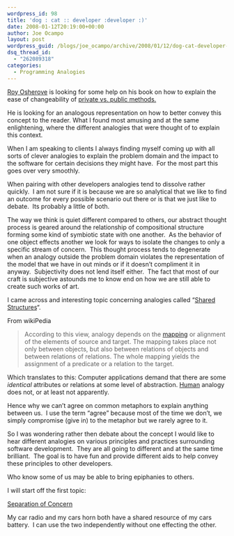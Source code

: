```yaml
---
wordpress_id: 98
title: 'dog : cat :: developer :developer :)'
date: 2008-01-12T20:19:00+00:00
author: Joe Ocampo
layout: post
wordpress_guid: /blogs/joe_ocampo/archive/2008/01/12/dog-cat-developer-developer.aspx
dsq_thread_id:
  - "262089318"
categories:
  - Programming Analogies
---
```

<a href="http://weblogs.asp.net/rosherove/" target="_blank">Roy Osherove</a> is looking for some help on his book on how to explain the ease of changeability of <a href="http://weblogs.asp.net/rosherove/archive/2008/01/12/refactoring-private-methods-is-like.aspx" target="_blank">private vs. public methods.</a>

He is looking for an analogous representation on how to better convey this concept to the reader. What I found most amusing and at the same enlightening, where the different analogies that were thought of to explain this context.&nbsp; 

When I am speaking to clients I always finding myself coming up with all sorts of clever analogies to explain the problem domain and the impact to the software for certain decisions they might have.&nbsp; For the most part this goes over very smoothly.

When pairing with other developers analogies tend to dissolve rather quickly.&nbsp; I am not sure if it is because we are so analytical that we like to find an outcome for every possible scenario out there or is that we just like to debate.&nbsp; Its probably a little of both.&nbsp; 

The way we think is quiet different compared to others, our abstract thought process is geared around the relationship of compositional structure forming some kind of symbiotic state with one another.&nbsp; As the behavior of one object effects another we look for ways to isolate the changes to only a specific stream of concern.&nbsp; This thought process tends to degenerate when an analogy outside the problem domain violates the representation of the model that we have in out minds or if it doesn&#8217;t compliment it in anyway.&nbsp; Subjectivity does not lend itself either.&nbsp; The fact that most of our craft is subjective astounds me to know end on how we are still able to create such works of art.

I came across and interesting topic concerning analogies called &#8220;<a href="http://en.wikipedia.org/wiki/Analogy" target="_blank">Shared Structures</a>&#8220;.

From wikiPedia

> According to this view, analogy depends on the [mapping](http://en.wikipedia.org/wiki/Map_%28mathematics%29) or alignment of the elements of source and target. The mapping takes place not only between objects, but also between relations of objects and between relations of relations. The whole mapping yields the assignment of a predicate or a relation to the target.

Which translates to this: Computer applications demand that there are some _identical_ attributes or relations at some level of abstraction. [Human](http://en.wikipedia.org/wiki/Human) analogy does not, or at least not apparently.

Hence why we can&#8217;t agree on common metaphors to explain anything between us.&nbsp; I use the term &#8220;agree&#8221; because most of the time we don&#8217;t, we simply compromise (give in) to the metaphor but we rarely agree to it.

So I was wondering rather then debate about the concept I would like to hear different analogies on various principles and practices surrounding software development.&nbsp; They are all going to different and at the same time brilliant.&nbsp; The goal is to have fun and provide different aids to help convey these principles to other developers.

Who know some of us may be able to bring epiphanies to others.

I will start off the first topic:

<a href="http://en.wikipedia.org/wiki/Separation_of_concerns" target="_blank">Separation of Concern</a>

My car radio and my cars horn both have a shared resource of my cars battery.&nbsp; I can use the two independently without one effecting the other.